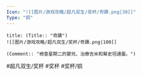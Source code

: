 ```yaml
---
Icon: "![[图片/游戏攻略/超凡双生/奖杯/奇蹟.png|30]]"
Type: "铜"
---
```

```ad-common-bronze-trophy
title: (Title:: "奇蹟")
![[图片/游戏攻略/超凡双生/奖杯/奇蹟.png|100]]

(Comment:: "檢查星期二的嬰兒、治療吉米和幫史坦通靈。")
```

#超凡双生/奖杯 #奖杯 #奖杯/铜
